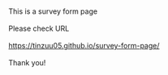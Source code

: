 <br> This is a survey form page</br>
<br> Please check URL</br>
<br><a href="https://tinzuu05.github.io/survey-form-page/">https://tinzuu05.github.io/survey-form-page/</br>
<br> Thank you! </br>
